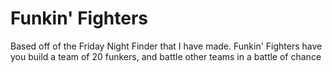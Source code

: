 # Funkin' Fighters
Based off of the Friday Night Finder that I have made. Funkin' Fighters have you build a team of 20 funkers, and battle other teams in a battle of chance

